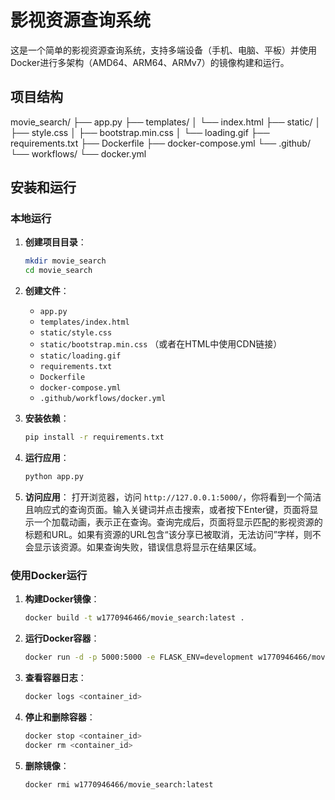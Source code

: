 # 影视资源查询系统

这是一个简单的影视资源查询系统，支持多端设备（手机、电脑、平板）并使用Docker进行多架构（AMD64、ARM64、ARMv7）的镜像构建和运行。

## 项目结构

movie_search/
├── app.py
├── templates/
│ └── index.html
├── static/
│ ├── style.css
│ ├── bootstrap.min.css
│ └── loading.gif
├── requirements.txt
├── Dockerfile
├── docker-compose.yml
└── .github/
└── workflows/
└── docker.yml


## 安装和运行

### 本地运行

1. **创建项目目录**：
    ```bash
    mkdir movie_search
    cd movie_search
    ```

2. **创建文件**：
    - `app.py`
    - `templates/index.html`
    - `static/style.css`
    - `static/bootstrap.min.css` （或者在HTML中使用CDN链接）
    - `static/loading.gif`
    - `requirements.txt`
    - `Dockerfile`
    - `docker-compose.yml`
    - `.github/workflows/docker.yml`

3. **安装依赖**：
    ```bash
    pip install -r requirements.txt
    ```

4. **运行应用**：
    ```bash
    python app.py
    ```

5. **访问应用**：
    打开浏览器，访问 `http://127.0.0.1:5000/`，你将看到一个简洁且响应式的查询页面。输入关键词并点击搜索，或者按下Enter键，页面将显示一个加载动画，表示正在查询。查询完成后，页面将显示匹配的影视资源的标题和URL。如果有资源的URL包含“该分享已被取消，无法访问”字样，则不会显示该资源。如果查询失败，错误信息将显示在结果区域。

### 使用Docker运行

1. **构建Docker镜像**：
    ```bash
    docker build -t w1770946466/movie_search:latest .
    ```

2. **运行Docker容器**：
    ```bash
    docker run -d -p 5000:5000 -e FLASK_ENV=development w1770946466/movie_search:latest
    ```

3. **查看容器日志**：
    ```bash
    docker logs <container_id>
    ```

4. **停止和删除容器**：
    ```bash
    docker stop <container_id>
    docker rm <container_id>
    ```

5. **删除镜像**：
    ```bash
    docker rmi w1770946466/movie_search:latest
    ```


